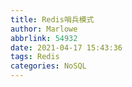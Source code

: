 ```yaml
---
title: Redis哨兵模式
author: Marlowe
abbrlink: 54932
date: 2021-04-17 15:43:36
tags: Redis
categories: NoSQL
---
```



<!--more-->
